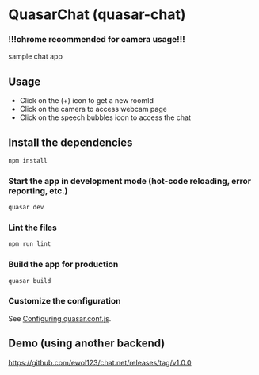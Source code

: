 # QuasarChat (quasar-chat)
### !!!chrome recommended for camera usage!!!
sample chat app

## Usage

- Click on the (+) icon to get a new roomId
- Click on the camera to access webcam page
- Click on the speech bubbles icon to access the chat

## Install the dependencies
```bash
npm install
```

### Start the app in development mode (hot-code reloading, error reporting, etc.)
```bash
quasar dev
```

### Lint the files
```bash
npm run lint
```

### Build the app for production
```bash
quasar build
```

### Customize the configuration
See [Configuring quasar.conf.js](https://quasar.dev/quasar-cli/quasar-conf-js).

## Demo (using another backend)
https://github.com/ewol123/chat.net/releases/tag/v1.0.0
